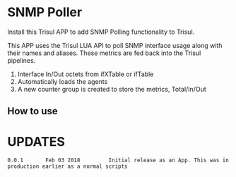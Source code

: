 # SNMP Poller

Install this Trisul APP to add SNMP Polling functionality to Trisul.

This APP uses the Trisul LUA API to poll SNMP interface usage along with their names and aliases. These metrics are fed back into the Trisul pipelines.

1. Interface In/Out octets  from ifXTable or ifTable
2. Automatically loads the agents 
3. A new counter group is created to store the metrics, Total/In/Out 


## How to use 


UPDATES
=======

````
0.0.1		Feb 03 2018			Initial release as an App. This was in production earlier as a normal scripts 
````


